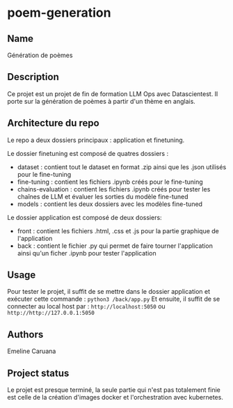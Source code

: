 # poem-generation



## Name
Génération de poèmes 

## Description
Ce projet est un projet de fin de formation LLM Ops avec Datascientest. 
Il porte sur la génération de poèmes à partir d'un thème en anglais. 

## Architecture du repo
Le repo a deux dossiers principaux : application et finetuning.

Le dossier finetuning est composé de quatres dossiers :
 - dataset : contient tout le dataset en format .zip ainsi que les .json utilisés pour le fine-tuning
 - fine-tuning : contient les fichiers .ipynb créés pour le fine-tuning
 - chains-evaluation : contient les fichiers .ipynb créés pour tester les chaînes de LLM et évaluer les sorties du modèle fine-tuned
 - models : contient les deux dossiers avec les modèles fine-tuned

Le dossier application est composé de deux dossiers:
 - front : contient les fichiers .html, .css et .js pour la partie graphique de l'application
 - back : contient le fichier .py qui permet de faire tourner l'application ainsi qu'un ficher .ipynb pour tester l'application


## Usage
Pour tester le projet, il suffit de se mettre dans le dossier application et exécuter cette commande : ```python3 /back/app.py```
Et ensuite, il suffit de se connecter au local host par : ```http://localhost:5050``` ou  ```http://http://127.0.0.1:5050```

## Authors 
Emeline Caruana

## Project status
Le projet est presque terminé, la seule partie qui n'est pas totalement finie est celle de la création d'images docker et l'orchestration avec kubernetes. 
